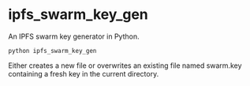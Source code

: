 # ipfs_swarm_key_gen
An IPFS swarm key generator in Python.

`python ipfs_swarm_key_gen`

Either creates a new file or overwrites an existing file named swarm.key containing a fresh key in the current directory.